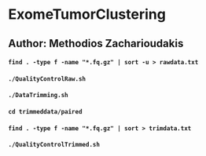 # ExomeTumorClustering
## Author: Methodios Zacharioudakis
#### `find . -type f -name "*.fq.gz" | sort -u > rawdata.txt`
#### `./QualityControlRaw.sh`
#### `./DataTrimming.sh`
#### `cd trimmeddata/paired`
#### `find . -type f -name "*.fq.gz" | sort > trimdata.txt`
#### `./QualityControlTrimmed.sh`

